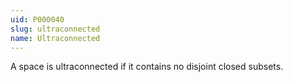 ```yaml
---
uid: P000040
slug: ultraconnected
name: Ultraconnected
---
```

A space is ultraconnected if it contains no disjoint closed subsets.

